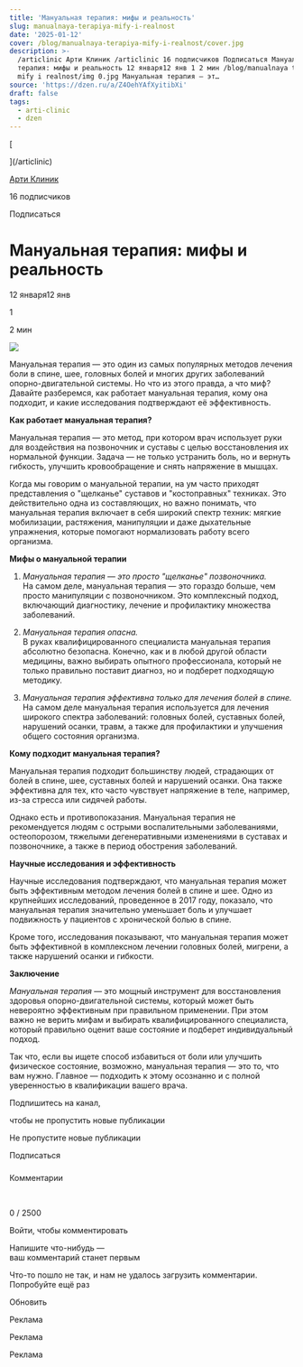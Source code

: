 ```yaml
---
title: 'Мануальная терапия: мифы и реальность'
slug: manualnaya-terapiya-mify-i-realnost
date: '2025-01-12'
cover: /blog/manualnaya-terapiya-mify-i-realnost/cover.jpg
description: >-
  /articlinic Арти Клиник /articlinic 16 подписчиков Подписаться Мануальная
  терапия: мифы и реальность 12 января12 янв 1 2 мин /blog/manualnaya terapiya
  mify i realnost/img 0.jpg Мануальная терапия — эт…
source: 'https://dzen.ru/a/Z4OehYAfXyitibXi'
draft: false
tags:
  - arti-clinic
  - dzen
---
```

[

](/articlinic)

[Арти Клиник](/articlinic)

16 подписчиков

Подписаться

# Мануальная терапия: мифы и реальность

12 января12 янв

1

2 мин

![](/blog/manualnaya-terapiya-mify-i-realnost/img-0.jpg)

Мануальная терапия — это один из самых популярных методов лечения боли в спине, шее, головных болей и многих других заболеваний опорно-двигательной системы. Но что из этого правда, а что миф? Давайте разберемся, как работает мануальная терапия, кому она подходит, и какие исследования подтверждают её эффективность.  
  
**Как работает мануальная терапия?**  
  
Мануальная терапия — это метод, при котором врач использует руки для воздействия на позвоночник и суставы с целью восстановления их нормальной функции. Задача — не только устранить боль, но и вернуть гибкость, улучшить кровообращение и снять напряжение в мышцах.  
  
Когда мы говорим о мануальной терапии, на ум часто приходят представления о "щелканье" суставов и "костоправных" техниках. Это действительно одна из составляющих, но важно понимать, что мануальная терапия включает в себя широкий спектр техник: мягкие мобилизации, растяжения, манипуляции и даже дыхательные упражнения, которые помогают нормализовать работу всего организма.  
  
**Мифы о мануальной терапии**  
  
1. _Мануальная терапия — это просто "щелканье" позвоночника._  
На самом деле, мануальная терапия — это гораздо больше, чем просто манипуляции с позвоночником. Это комплексный подход, включающий диагностику, лечение и профилактику множества заболеваний.  
  
2. _Мануальная терапия опасна._  
В руках квалифицированного специалиста мануальная терапия абсолютно безопасна. Конечно, как и в любой другой области медицины, важно выбирать опытного профессионала, который не только правильно поставит диагноз, но и подберет подходящую методику.  
  
3. _Мануальная терапия эффективна только для лечения болей в спине._  
На самом деле мануальная терапия используется для лечения широкого спектра заболеваний: головных болей, суставных болей, нарушений осанки, травм, а также для профилактики и улучшения общего состояния организма.  
  
**Кому подходит мануальная терапия?**  
  
Мануальная терапия подходит большинству людей, страдающих от болей в спине, шее, суставных болей и нарушений осанки. Она также эффективна для тех, кто часто чувствует напряжение в теле, например, из-за стресса или сидячей работы.  
  
Однако есть и противопоказания. Мануальная терапия не рекомендуется людям с острыми воспалительными заболеваниями, остеопорозом, тяжелыми дегенеративными изменениями в суставах и позвоночнике, а также в период обострения заболеваний.  

**Научные исследования и эффективность**  
  
Научные исследования подтверждают, что мануальная терапия может быть эффективным методом лечения болей в спине и шее. Одно из крупнейших исследований, проведенное в 2017 году, показало, что мануальная терапия значительно уменьшает боль и улучшает подвижность у пациентов с хронической болью в спине.  
  
Кроме того, исследования показывают, что мануальная терапия может быть эффективной в комплексном лечении головных болей, мигрени, а также нарушений осанки и гибкости.  
  
**Заключение**  
  
_Мануальная терапия_ — это мощный инструмент для восстановления здоровья опорно-двигательной системы, который может быть невероятно эффективным при правильном применении. При этом важно не верить мифам и выбирать квалифицированного специалиста, который правильно оценит ваше состояние и подберет индивидуальный подход.  
  
Так что, если вы ищете способ избавиться от боли или улучшить физическое состояние, возможно, мануальная терапия — это то, что вам нужно. Главное — подходить к этому осознанно и с полной уверенностью в квалификации вашего врача.

Подпишитесь на канал,

чтобы не пропустить новые публикации

Не пропустите новые публикации

Подписаться

### 

Комментарии

⁠

0 / 2500

Войти, чтобы комментировать

Напишите что-нибудь —  
ваш комментарий станет первым

Что-то пошло не так, и нам не удалось загрузить комментарии. Попробуйте ещё раз

Обновить

Реклама

Реклама

Реклама
